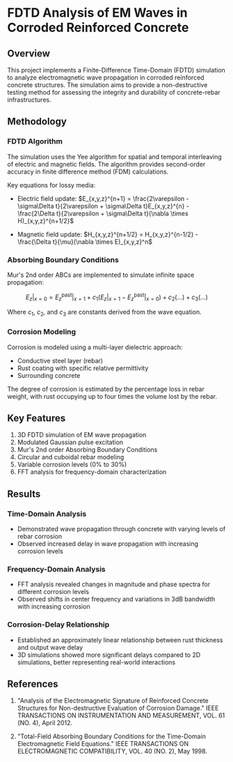 # FDTD Analysis of EM Waves in Corroded Reinforced Concrete

## Overview

This project implements a Finite-Difference Time-Domain (FDTD) simulation to analyze electromagnetic wave propagation in corroded reinforced concrete structures. The simulation aims to provide a non-destructive testing method for assessing the integrity and durability of concrete-rebar infrastructures.

## Methodology

### FDTD Algorithm

The simulation uses the Yee algorithm for spatial and temporal interleaving of electric and magnetic fields. The algorithm provides second-order accuracy in finite difference method (FDM) calculations.

Key equations for lossy media:

- Electric field update:
  $E_{x,y,z}^{n+1} = \frac{2\varepsilon - \sigma\Delta t}{2\varepsilon + \sigma\Delta t}E_{x,y,z}^{n} - \frac{2\Delta t}{2\varepsilon + \sigma\Delta t}(\nabla \times H)_{x,y,z}^{n+1/2}$

- Magnetic field update:
  $H_{x,y,z}^{n+1/2} = H_{x,y,z}^{n-1/2} - \frac{\Delta t}{\mu}(\nabla \times E)_{x,y,z}^n$

### Absorbing Boundary Conditions

Mur's 2nd order ABCs are implemented to simulate infinite space propagation:

$$
E_z|_{x=0} = E_z^{\text{past}}|_{x=1} + c_1(E_z|_{x=1} - E_z^{\text{past}}|_{x=0}) + c_2(...) + c_3(...)
$$

Where $c_1$, $c_2$, and $c_3$ are constants derived from the wave equation.

### Corrosion Modeling

Corrosion is modeled using a multi-layer dielectric approach:
- Conductive steel layer (rebar)
- Rust coating with specific relative permittivity
- Surrounding concrete

The degree of corrosion is estimated by the percentage loss in rebar weight, with rust occupying up to four times the volume lost by the rebar.

## Key Features

1. 3D FDTD simulation of EM wave propagation
2. Modulated Gaussian pulse excitation
3. Mur's 2nd order Absorbing Boundary Conditions
4. Circular and cuboidal rebar modeling
5. Variable corrosion levels (0% to 30%)
6. FFT analysis for frequency-domain characterization

## Results

### Time-Domain Analysis

- Demonstrated wave propagation through concrete with varying levels of rebar corrosion
- Observed increased delay in wave propagation with increasing corrosion levels

### Frequency-Domain Analysis

- FFT analysis revealed changes in magnitude and phase spectra for different corrosion levels
- Observed shifts in center frequency and variations in 3dB bandwidth with increasing corrosion

### Corrosion-Delay Relationship

- Established an approximately linear relationship between rust thickness and output wave delay
- 3D simulations showed more significant delays compared to 2D simulations, better representing real-world interactions

## References

1. "Analysis of the Electromagnetic Signature of Reinforced Concrete Structures for Non-destructive Evaluation of Corrosion Damage." IEEE TRANSACTIONS ON INSTRUMENTATION AND MEASUREMENT, VOL. 61 (NO. 4), April 2012.

2. "Total-Field Absorbing Boundary Conditions for the Time-Domain Electromagnetic Field Equations." IEEE TRANSACTIONS ON ELECTROMAGNETIC COMPATIBILITY, VOL. 40 (NO. 2), May 1998.
